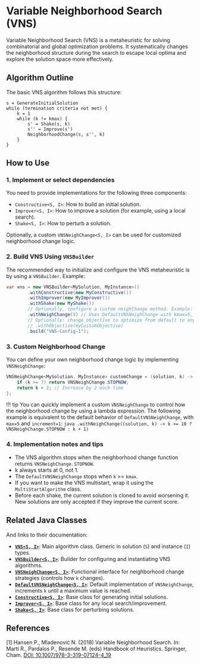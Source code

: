 # Variable Neighborhood Search (VNS)

Variable Neighborhood Search (VNS) is a metaheuristic for solving combinatorial and global optimization problems. It
systematically changes the neighborhood structure during the search to escape local optima and explore the solution
space more effectively.

## Algorithm Outline

The basic VNS algorithm follows this structure:

```
s = GenerateInitialSolution
while (termination criteria not met) {
    k = 1
    while (k != kmax) {
        s' = Shake(s, k)
        s'' = Improve(s')
        NeighborhoodChange(s, s'', k)
    }
}
```

## How to Use

### 1. Implement or select dependencies

You need to provide implementations for the following three components:

- `Constructive<S, I>`: How to build an initial solution.
- `Improver<S, I>`: How to improve a solution (for example, using a local search).
- `Shake<S, I>`: How to perturb a solution.

Optionally, a custom `VNSNeighChange<S, I>` can be used for customized neighborhood change logic.

### 2. Build VNS Using `VNSBuilder`

The recommended way to initialize and configure the VNS metaheuristic is by using a `VNSBuilder`. Example:
 
```java
var vns = new VNSBuilder<MySolution, MyInstance>()
        .withConstructive(new MyConstructive())
        .withImprover(new MyImprover())
        .withShake(new MyShake())
        // Optionally, configure a custom neighChange method. Example: .withNeighChange(new DefaultVNSNeighChange<>(5, 1))
        .withNeighChange(5) // Uses DefaultVNSNeighChange with kmax=5, increment=1
        // Optionally: change objective to optimize from default to any other
        // .withObjective(myCustomObjective)
        .build("VNS-Config-1");
```


### 3. Custom Neighborhood Change

You can define your own neighborhood change logic by implementing `VNSNeighChange`:

```java
VNSNeighChange<MySolution, MyInstance> customChange = (solution, k) -> {
    if (k >= 7) return VNSNeighChange.STOPNOW;
    return k + 2; // Increase by 2 each time
};
```

!!! tip
    You can quickly implement a custom `VNSNeighChange` to control how the neighborhood change by using a lambda expression.
    The following example is equivalent to the default behavior of `DefaultVNSNeighChange`, with `max=5` and `increment=1`:
    ```java
    .withNeighChange((solution, k) -> k >= 10 ? VNSNeighChange.STOPNOW : k + 1)
    ```

### 4. Implementation notes and tips

- The VNS algorithm stops when the neighborhood change function returns `VNSNeighChange.STOPNOW`.
- k always starts at 0, not 1.
- The `DefaultVNSNeighChange` stops when `k` >= `kmax`.
- If you want to make the VNS multistart, wrap it using the `MultiStartAlgorithm` class.
- Before each shake, the current solution is cloned to avoid worsening it. New solutions are only accepted if they improve the current score.


## Related Java Classes

And links to their documentation:

- **[`VNS<S, I>`](../../../apidocs/es/urjc/etsii/grafo/algorithms/vns/VNS.html)**: Main algorithm class. Generic in solution (`S`) and instance (`I`) types.
- **[`VNSBuilder<S, I>`](../../../apidocs/es/urjc/etsii/grafo/algorithms/vns/VNSBuilder.html)**: Builder for configuring and instantiating VNS algorithms.
- **[`VNSNeighChange<S, I>`](../../../apidocs/es/urjc/etsii/grafo/algorithms/vns/VNSNeighChange.html)**: Functional interface for neighborhood change strategies (controls how `k` changes).
- **[`DefaultVNSNeighChange<S, I>`](../../../apidocs/es/urjc/etsii/grafo/algorithms/vns/DefaultVNSNeighChange.html)**: Default implementation of `VNSNeighChange`, increments `k` until a maximum value is reached.
- **[`Constructive<S, I>`](../../../apidocs/es/urjc/etsii/grafo/create/Constructive.html)**: Base class for generating initial solutions.
- **[`Improver<S, I>`](../../../apidocs/es/urjc/etsii/grafo/improve/Improver.html)**: Base class for any local search/improvement.
- **[`Shake<S, I>`](../../../apidocs/es/urjc/etsii/grafo/shake/Shake.html)**: Base class for perturbing solutions.


## References

[1] Hansen P., Mladenović N. (2018) Variable Neighborhood Search. In: Martí R., Pardalos P., Resende M. (eds) Handbook of
Heuristics. Springer, Cham. [DOI: 10.1007/978-3-319-07124-4_19](https://doi.org/10.1007/978-3-319-07124-4_19)